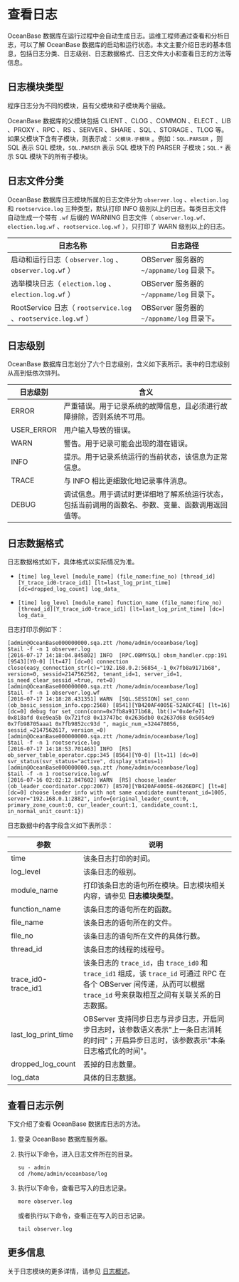 # 查看日志

OceanBase 数据库在运行过程中会自动生成日志。运维工程师通过查看和分析日志，可以了解 OceanBase 数据库的启动和运行状态。本文主要介绍日志的基本信息，包括日志分类、日志级别、日志数据格式、日志文件大小和查看日志的方法等信息。

## 日志模块类型

程序日志分为不同的模块，且有父模块和子模块两个层级。

OceanBase 数据库的父模块包括 CLIENT 、CLOG 、COMMON 、ELECT 、LIB 、PROXY 、RPC 、RS 、SERVER 、SHARE 、SQL 、STORAGE 、TLOG 等。如果父模块下含有子模块，则表示成： `父模块.子模块` 。例如：`SQL.PARSER` ，则 SQL 表示 SQL 模块，`SQL.PARSER` 表示 SQL 模块下的 PARSER 子模块；`SQL.*` 表示 SQL 模块下的所有子模块。

## 日志文件分类

OceanBase 数据库日志模块所属的日志文件分为 `observer.log` 、`election.log` 和 `rootservice.log` 三种类型，默认打印 INFO 级别以上的日志。每类日志文件自动生成一个带有 `.wf` 后缀的 WARNING 日志文件（ `observer.log.wf`、`election.log.wf` 、`rootservice.log.wf` ），只打印了 WARN 级别以上的日志。

|                           日志名称                            |                日志路径                |
|-----------------------------------------------------------|------------------------------------|
| 启动和运行日志（ `observer.log` 、`observer.log.wf` ）              | OBServer 服务器的 `~/appname/log` 目录下。 |
| 选举模块日志（ `election.log` 、`election.log.wf` ）               | OBServer 服务器的 `~/appname/log` 目录下。 |
| RootService 日志（ `rootservice.log` 、`rootservice.log.wf` ） | OBServer 服务器的 `~/appname/log` 目录下。 |

## 日志级别

OceanBase 数据库日志划分了六个日志级别，含义如下表所示。表中的日志级别从高到低依次排列。

|    日志级别    |                        含义                         |
|------------|---------------------------------------------------|
| ERROR      | 严重错误。用于记录系统的故障信息，且必须进行故障排除，否则系统不可用。               |
| USER_ERROR | 用户输入导致的错误。                                        |
| WARN       | 警告。用于记录可能会出现的潜在错误。                                |
| INFO       | 提示。用于记录系统运行的当前状态，该信息为正常信息。                        |
| TRACE      | 与 INFO 相比更细致化地记录事件消息。                             |
| DEBUG      | 调试信息。用于调试时更详细地了解系统运行状态，包括当前调用的函数名、参数、变量、函数调用返回值等。 |

## 日志数据格式

日志数据格式如下，具体格式以实际情况为准。

* `[time] log_level [module_name] (file_name:fine_no) [thread_id][Y_trace_id0-trace_id1] [lt=last_log_print_time] [dc=dropped_log_count] log_data_`

* `[time] log_level [module_name] function_name (file_name:fine_no) [thread_id][Y_trace_id0-trace_id1] [lt=last_log_print_time] [dc=] log_data_`

日志打印示例如下：

```shell
[admin@OceanBase000000000.sqa.ztt /home/admin/oceanbase/log] 
$tail -f -n 1 observer.log
[2016-07-17 14:18:04.845802] INFO  [RPC.OBMYSQL] obsm_handler.cpp:191 [9543][Y0-0] [lt=47] [dc=0] connection close(easy_connection_str(c)="192.168.0.2:56854_-1_0x7fb8a9171b68", version=0, sessid=2147562562, tenant_id=1, server_id=1, is_need_clear_sessid_=true, ret=0) 
[admin@OceanBase000000000.sqa.ztt /home/admin/oceanbase/log] 
$tail -f -n 1 observer.log.wf
[2016-07-17 14:18:28.431351] WARN  [SQL.SESSION] set_conn (ob_basic_session_info.cpp:2568) [8541][YB420AF4005E-52A8CF4E] [lt=16] [dc=0] debug for set_conn(conn=0x7fb8a9171b68, lbt()="0x4efe71 0x818afd 0xe9ea5b 0x721fc8 0x13747bc 0x2636db0 0x2637d68 0x5054e9 0x7fb98705aaa1 0x7fb9852cc93d ", magic_num_=324478056, sessid_=2147562617, version_=0) 
[admin@OceanBase000000000.sqa.ztt /home/admin/oceanbase/log] 
$tail -f -n 1 rootservice.log
[2016-07-17 14:18:53.701463] INFO  [RS] ob_server_table_operator.cpp:345 [8564][Y0-0] [lt=11] [dc=0] svr_status(svr_status="active", display_status=1) 
[admin@OceanBase000000000.sqa.ztt /home/admin/oceanbase/log] 
$tail -f -n 1 rootservice.log.wf
[2016-07-16 02:02:12.847602] WARN  [RS] choose_leader (ob_leader_coordinator.cpp:2067) [8570][YB420AF4005E-4626EDFC] [lt=8] [dc=0] choose leader info with not same candidate num(tenant_id=1005, server="192.168.0.1:2882", info={original_leader_count:0, primary_zone_count:0, cur_leader_count:1, candidate_count:1, in_normal_unit_count:1})
```

日志数据中的各字段含义如下表所示：

|         参数          |                                                             说明                                                              |
|---------------------|-----------------------------------------------------------------------------------------------------------------------------|
| time                | 该条日志打印的时间。                                                                                                                  |
| log_level           | 该条日志的级别。                                                                                                                    |
| module_name         | 打印该条日志的语句所在模块。日志模块相关内容，请参见 **日志模块类型**。                                                  |
| function_name       | 该条日志的语句所在的函数。                                                                                                               |
| file_name           | 该条日志的语句所在的文件。                                                                                                               |
| file_no             | 该条日志的语句所在文件的具体行数。                                                                                                           |
| thread_id           | 该条日志的线程的线程号。                                                                                                                |
| trace_id0-trace_id1 | 该条日志的 `trace_id`，由 `trace_id0` 和 `trace_id1` 组成，该 `trace_id` 可通过 RPC 在各个 OBServer 间传递，从而可以根据 `trace_id` 号来获取相互之间有关联关系的日志数据。 |
| last_log_print_time | OBServer 支持同步日志与异步日志，开启同步日志时，该参数语义表示"上一条日志消耗的时间"；开启异步日志时，该参数表示"本条日志格式化的时间"。                                                 |
| dropped_log_count   | 丢掉的日志数量。                                                                                                                    |
| log_data            | 具体的日志数据。                                                                                                                    |

## 查看日志示例

下文介绍了查看 OceanBase 数据库日志的方法。

1. 登录 OceanBase 数据库服务器。

2. 执行以下命令，进入日志文件所在的目录。

   ```shell
   su - admin
   cd /home/admin/oceanbase/log
   ```

3. 执行以下命令，查看已写入的日志记录。

   ```shell
   more observer.log
   ```

   或者执行以下命令，查看正在写入的日志记录。

   ```shell
   tail observer.log
   ```

## 更多信息

关于日志模块的更多详情，请参见 [日志概述](../../../600.basic-database-management/700.manage-logs/100.overview-of-logs.md)。
